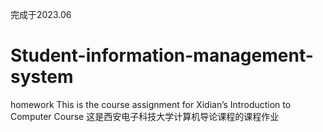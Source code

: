 完成于2023.06

# Student-information-management-system
homework
This is the course assignment for Xidian’s Introduction to Computer Course
这是西安电子科技大学计算机导论课程的课程作业

